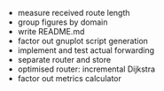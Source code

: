 - measure received route length
- group figures by domain
- write README.md
- factor out gnuplot script generation
- implement and test actual forwarding
- separate router and store
- optimised router: incremental Dijkstra
- factor out metrics calculator